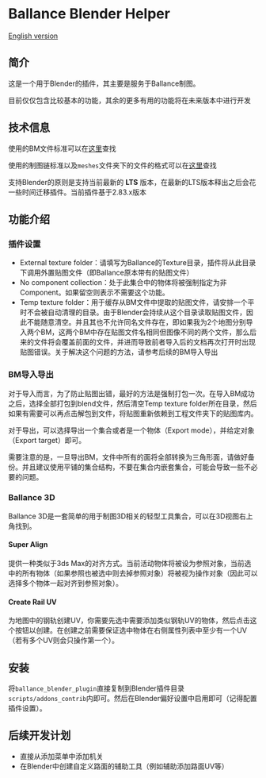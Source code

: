 # Ballance Blender Helper

[English version](README.md)

## 简介

这是一个用于Blender的插件，其主要是服务于Ballance制图。

目前仅仅包含比较基本的功能，其余的更多有用的功能将在未来版本中进行开发

## 技术信息

使用的BM文件标准可以在[这里](https://github.com/yyc12345/gist/blob/master/BMFileSpec/BMSpec_ZH.md)查找

使用的制图链标准以及`meshes`文件夹下的文件的格式可以在[这里](https://github.com/yyc12345/gist/blob/master/BMFileSpec/YYCToolsChainSpec_ZH.md)查找

支持Blender的原则是支持当前最新的 **LTS** 版本，在最新的LTS版本释出之后会花一些时间迁移插件。当前插件基于2.83.x版本

## 功能介绍

### 插件设置

* External texture folder：请填写为Ballance的Texture目录，插件将从此目录下调用外置贴图文件（即Ballance原本带有的贴图文件）
* No component collection：处于此集合中的物体将被强制指定为非Component。如果留空则表示不需要这个功能。
* Temp texture folder：用于缓存从BM文件中提取的贴图文件，请安排一个平时不会被自动清理的目录。由于Blender会持续从这个目录读取贴图文件，因此不能随意清空。并且其也不允许同名文件存在，即如果我为2个地图分别导入两个BM，这两个BM中存在贴图文件名相同但图像不同的两个文件，那么后来的文件将会覆盖前面的文件，并进而导致前者导入后的文档再次打开时出现贴图错误。关于解决这个问题的方法，请参考后续的BM导入导出

### BM导入导出

对于导入而言，为了防止贴图出错，最好的方法是强制打包一次。在导入BM成功之后，选择全部打包到blend文件，然后清空Temp texture folder所在目录，然后如果有需要可以再点击解包到文件，将贴图重新依赖到工程文件夹下的贴图库内。

对于导出，可以选择导出一个集合或者是一个物体（Export mode），并给定对象（Export target）即可。

需要注意的是，一旦导出BM，文件中所有的面将全部转换为三角形面，请做好备份。并且建议使用平铺的集合结构，不要在集合内嵌套集合，可能会导致一些不必要的问题。

### Ballance 3D

Ballance 3D是一套简单的用于制图3D相关的轻型工具集合，可以在3D视图右上角找到。

#### Super Align

提供一种类似于3ds Max的对齐方式。当前活动物体将被设为参照对象，当前选中的所有物体（如果参照也被选中则去掉参照对象）将被视为操作对象（因此可以选择多个物体一起对齐到参照对象）。

#### Create Rail UV

为地图中的钢轨创建UV，你需要先选中需要添加类似钢轨UV的物体，然后点击这个按钮以创建。在创建之前需要保证选中物体在右侧属性列表中至少有一个UV（若有多个UV则会只操作第一个）。

## 安装

将`ballance_blender_plugin`直接复制到Blender插件目录`scripts/addons_contrib`内即可。然后在Blender偏好设置中启用即可（记得配置插件设置）。

## 后续开发计划

* 直接从添加菜单中添加机关
* 在Blender中创建自定义路面的辅助工具（例如辅助添加路面UV等）
